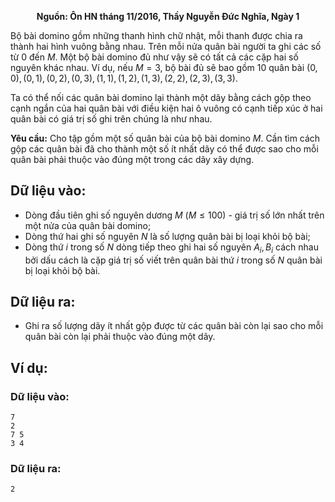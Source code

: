 **<center>Nguồn: Ôn HN tháng 11/2016, Thầy Nguyễn Đức Nghĩa, Ngày 1</center>**

Bộ bài domino gồm những thanh hình chữ nhật, mỗi thanh được chia ra thành hai hình vuông bằng nhau. Trên mỗi nửa quân bài người ta ghi các số từ $0$ đến $M$. Một bộ bài domino đủ như vậy sẽ có tất cả các cặp hai số nguyên khác nhau. Ví dụ, nếu $M=3$, bộ bài đủ sẽ bao gồm $10$ quân bài $(0, 0), (0, 1), (0, 2), (0, 3), (1, 1), (1, 2), (1, 3), (2, 2), (2, 3), (3, 3)$.

Ta có thể nối các quân bài domino lại thành một dãy bằng cách gộp theo cạnh ngắn của hai quân bài với điều kiện hai ô vuông có cạnh tiếp xúc ở hai quân bài có giá trị số ghi trên chúng là như nhau.

**Yêu cầu:** Cho tập gồm một số quân bài của bộ bài domino $M$. Cần tìm cách gộp các quân bài đã cho thành một số ít nhất dãy có thể được sao cho mỗi quân bài phải thuộc vào đúng một trong các dãy xây dựng.

## Dữ liệu vào:
- Dòng đầu tiên ghi số nguyên dương $M\ (M ≤ 100)$ - giá trị số lớn nhất trên một nửa của quân bài domino;
- Dòng thứ hai ghi số nguyên $N$ là số lượng quân bài bị loại khỏi bộ bài;
- Dòng thứ $i$ trong số $N$ dòng tiếp theo ghi hai số nguyên $A_i , B_i$ cách nhau bởi dấu cách là cặp giá trị số viết trên quân bài thứ $i$ trong số $N$ quân bài bị loại khỏi bộ bài.

## Dữ liệu ra:
- Ghi ra số lượng dãy ít nhất gộp được từ các quân bài còn lại sao cho mỗi quân bài còn lại phải thuộc vào đúng một dãy.

## Ví dụ:
### Dữ liệu vào:
```
7
2
7 5
3 4
```

### Dữ liệu ra:
```
2
```